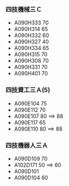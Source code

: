 ### 四技機械三Ｃ
- A090H333   70
- A090H314   65
- A090H332   60
- A090H327   40
- A090H334   65
- A090H315   70
- A090H308   70
- A090H331   70
- A090H401   70

### 四技資工三Ａ(5)
- A090E104  75
- A090E112  70
- A090E107  80 ==> 88
- A090E117  65
- A090E110  80  ==> 88

### 四技機器人三Ａ
- A090D109  70
- A102D171  50  ==> 60
- A090D101 
- A090D104  60
